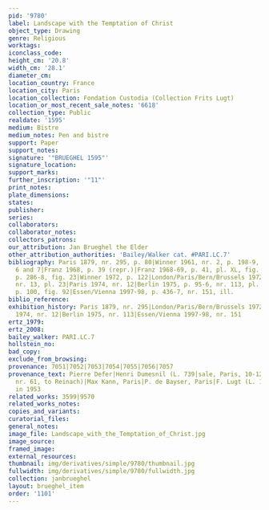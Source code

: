 ```yaml
---
pid: '9780'
label: Landscape with the Temptation of Christ
object_type: Drawing
genre: Religious
worktags:
iconclass_code:
height_cm: '20.8'
width_cm: '28.1'
diameter_cm:
location_country: France
location_city: Paris
location_collection: Fondation Custodia (Collection Frits Lugt)
location_or_most_recent_sale_notes: '6618'
collection_type: Public
realdate: '1595'
medium: Bistre
medium_notes: Pen and bistre
support: Paper
support_notes:
signature: '"BRUEGHEL 1595"'
signature_location:
support_marks:
further_inscription: '"11"'
print_notes:
plate_dimensions:
states:
publisher:
series:
collaborators:
collaborator_notes:
collectors_patrons:
our_attribution: Jan Brueghel the Elder
other_attribution_authorities: 'Bailey/Walker cat. #PARI.LC.7'
bibliography: Paris 1879, nr. 295, p. 80|Winner 1961, nr. 2, p. 198-9, 200, 203, fig.
  6 and 7|Franz 1968, p. 39 (repr.)|Franz 1968-69, p. 41, pl. XL, fig. 62|Franz 1969,
  p. 286-8, fig. 23|Winner 1972, p. 122|London/Paris/Bern/Brussels 1972, p. 17-9,
  nr. 13, pl. 23|Paris 1974, nr. 12|Berlin 1975, p. 95-6, nr. 113, pl. 216|Ertz 1979,
  p. 100, fig. 92|Essen/Vienna 1997-98, p. 436-7, nr. 151, ill.
biblio_reference:
exhibition_history: Paris 1879, nr. 295|London/Paris/Bern/Brussels 1972, nr. 13|Paris
  1974, nr. 12|Berlin 1975, nr. 113|Essen/Vienna 1997-98, nr. 151
ertz_1979:
ertz_2008:
bailey_walker: PARI.LC.7
hollstein_no:
bad_copy:
exclude_from_browsing:
provenance: 7051|7052|7053|7054|7055|7056|7057
provenance_text: Pierre Defer|Henri Dumesnil (L. 739|sale, Paris, 10-12 May 1900,
  nr. 61, to Reinach)|Max Kann, Paris|P. de Bayser, Paris|F. Lugt (L. 1028), acquired
  in 1953
related_works: 3599|9570
related_works_notes:
copies_and_variants:
curatorial_files:
general_notes:
image_file: Landscape_with_the_Temptation_of_Christ.jpg
image_source:
framed_image:
external_resources:
thumbnail: img/derivatives/simple/9780/thumbnail.jpg
fullwidth: img/derivatives/simple/9780/fullwidth.jpg
collection: janbrueghel
layout: brueghel_item
order: '1101'
---
```

